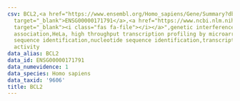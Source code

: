 ```yaml
---
csv: BCL2,<a href="https://www.ensembl.org/Homo_sapiens/Gene/Summary?db=core;g=ENSG00000171791"
  target="_blank">ENSG00000171791</a>,<a href="https://www.ncbi.nlm.nih.gov/pubmed/17216044"
  target="_blank"><i class="fas fa-file"></i></a>",genetic interference,functional
  association,HeLa, high throughput transcription profiling by microarray,nucleotide
  sequence identification,nucleotide sequence identification,transcriptional regulation,down-regulates
  activity
data_alias: BCL2
data_id: ENSG00000171791
data_numevidence: 1
data_species: Homo sapiens
data_taxid: '9606'
title: BCL2
---
```

